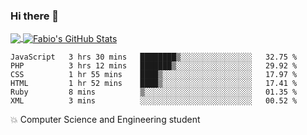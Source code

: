 ### Hi there 👋
<a href="https://github.com/fabiovincenzi/fabiovincenzi">
  <img align="center" src="https://github-readme-stats.vercel.app/api/top-langs/?username=fabiovincenzi&title_color=ffffff&text_color=c9cacc&icon_color=2bbc8a&bg_color=1d1f21&langs_count=3" />
</a>
<a href="https://github.com/fabiovincenzi/fabiovincenzi">
  <img align="center" src="https://github-readme-stats.vercel.app/api?username=fabiovincenzi&show_icons=true&line_height=27&count_private=true&title_color=ffffff&text_color=c9cacc&icon_color=2bbc8a&bg_color=1d1f21" alt="Fabio's GitHub Stats" />
</a>
<!--START_SECTION:waka-->

```text
JavaScript   3 hrs 30 mins   ████████▒░░░░░░░░░░░░░░░░   32.75 %
PHP          3 hrs 12 mins   ███████▒░░░░░░░░░░░░░░░░░   29.92 %
CSS          1 hr 55 mins    ████▒░░░░░░░░░░░░░░░░░░░░   17.97 %
HTML         1 hr 52 mins    ████▒░░░░░░░░░░░░░░░░░░░░   17.41 %
Ruby         8 mins          ▒░░░░░░░░░░░░░░░░░░░░░░░░   01.35 %
XML          3 mins          ░░░░░░░░░░░░░░░░░░░░░░░░░   00.52 %
```

<!--END_SECTION:waka-->

:boom: Computer Science and Engineering student
